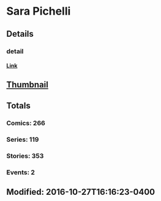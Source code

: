 # Sara  Pichelli 
## Details
### detail
#### [Link](http://marvel.com/comics/creators/9408/sara_pichelli?utm_campaign=apiRef&utm_source=225578a89fc76f3d20fbffda5d17a88d)
## [Thumbnail](http://i.annihil.us/u/prod/marvel/i/mg/c/20/4bb4df4c348a4.jpg)
## Totals
### Comics: 266
### Series: 119
### Stories: 353
### Events: 2
## Modified: 2016-10-27T16:16:23-0400